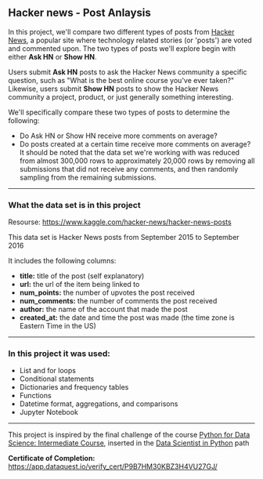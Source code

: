 ## Hacker news - Post Anlaysis
In this project, we'll compare two different types of posts from [Hacker News](https://news.ycombinator.com/), a popular site where technology related stories (or 'posts') are voted and commented upon. The two types of posts we'll explore begin with either **Ask HN** or **Show HN**.

Users submit **Ask HN** posts to ask the Hacker News community a specific question, such as "What is the best online course you've ever taken?" Likewise, users submit **Show HN** posts to show the Hacker News community a project, product, or just generally something interesting.

We'll specifically compare these two types of posts to determine the following:

- Do Ask HN or Show HN receive more comments on average?
- Do posts created at a certain time receive more comments on average?
It should be noted that the data set we're working with was reduced from almost 300,000 rows to approximately 20,000 rows by removing all submissions that did not receive any comments, and then randomly sampling from the remaining submissions.

---
### What the data set is in this project
Resourse: https://www.kaggle.com/hacker-news/hacker-news-posts

This data set is Hacker News posts from September 2015 to September 2016

It includes the following columns:

- **title:** title of the post (self explanatory)
- **url:** the url of the item being linked to
- **num_points:** the number of upvotes the post received
- **num_comments:** the number of comments the post received
- **author:** the name of the account that made the post
- **created_at:** the date and time the post was made (the time zone is Eastern Time in the US)
---

### In this project it was used:
- List and for loops
- Conditional statements
- Dictionaries and frequency tables
- Functions
- Datetime format, aggregations, and comparisons
- Jupyter Notebook

---
This project is inspired by the final challenge of the course [Python for Data Science: Intermediate Course](https://app.dataquest.io/course/python-for-data-science-intermediate), inserted in the [Data Scientist in Python](https://app.dataquest.io/path/data-scientist) path


**Certificate of Completion:** https://app.dataquest.io/verify_cert/P9B7HM30KBZ3H4VU27GJ/

